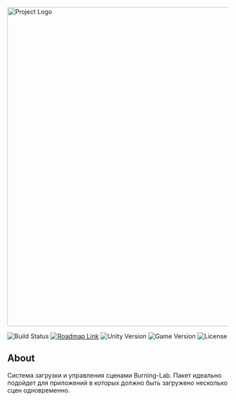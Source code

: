 ﻿<p>
      <img src="https://i.ibb.co/9mDz5t6/Scene-Management-Git-Hub-Logo.png" alt="Project Logo" width="726">
</p>

<p>
    <img src="https://build.burning-lab.com/app/rest/builds/id=buildType:UnitySwipeInput_DevelopmentBuild/statusIcon.png" alt="Build Status">
    <a href="https://n-fridman.myjetbrains.com/youtrack/agiles/121-18/current"><img src="https://img.shields.io/badge/Roadmap-YouTrack-orange" alt="Roadmap Link"></a>
    <img src="https://img.shields.io/badge/Engine-2020.3-blueviolet" alt="Unity Version">
    <img src="https://img.shields.io/badge/Version-1.0.3-blue" alt="Game Version">
    <img src="https://img.shields.io/badge/License-MIT-success" alt="License">
</p>

## About

Система загрузки и управления сценами Burning-Lab. Пакет идеально подойдет для приложений в которых должно быть загружено несколько сцен одновременно. 